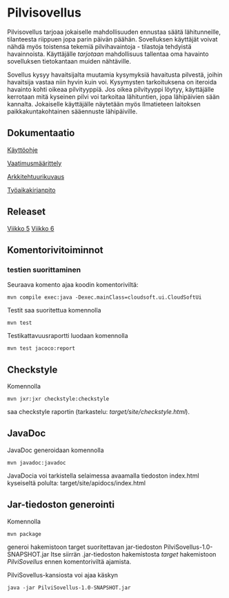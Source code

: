 # Pilvisovellus
Pilvisovellus tarjoaa jokaiselle mahdollisuuden ennustaa säätä lähitunneille, tilanteesta riippuen jopa parin päivän päähän. Sovelluksen käyttäjät voivat nähdä myös toistensa tekemiä pilvihavaintoja - tilastoja tehdyistä havainnoista. Käyttäjälle *tarjotaan* mahdollisuus tallentaa oma havainto sovelluksen tietokantaan muiden nähtäville. 

Sovellus kysyy havaitsijalta muutamia kysymyksiä havaitusta pilvestä, joihin havaitsija vastaa niin hyvin kuin voi. Kysymysten tarkoituksena on iteroida havainto kohti oikeaa pilvityyppiä. Jos oikea pilvityyppi löytyy, käyttäjälle kerrotaan mitä kyseinen pilvi voi tarkoitaa lähituntien, jopa lähipäivien sään kannalta.
Jokaiselle käyttäjälle näytetään myös Ilmatieteen laitoksen paikkakuntakohtainen sääennuste lähipäiville.

## Dokumentaatio

[Käyttöohje](https://github.com/civuaine/OTM2018_harjoitustyo/blob/master/Dokumentaatio/kayttoohje.md)

[Vaatimusmäärittely](https://github.com/civuaine/OTM2018_harjoitustyo/blob/master/Dokumentaatio/vaatimusmaarittely.md)

[Arkkitehtuurikuvaus](https://github.com/civuaine/OTM2018_harjoitustyo/blob/master/Dokumentaatio/arkkitehtuuri.md)

[Työaikakirjanpito](https://github.com/civuaine/OTM2018_harjoitustyo/blob/master/Dokumentaatio/tuntikirjanpito.md)

## Releaset

[Viikko 5](https://github.com/civuaine/OTM2018_harjoitustyo/releases/tag/viikko5)
[Viikko 6]()

## Komentorivitoiminnot

### testien suorittaminen

Seuraava komento ajaa koodin komentoriviltä:
```
mvn compile exec:java -Dexec.mainClass=cloudsoft.ui.CloudSoftUi

```

Testit saa suoritettua komennolla

```
mvn test
```

Testikattavuusraportti luodaan komennolla

```
mvn test jacoco:report
```


## Checkstyle

Komennolla
```
mvn jxr:jxr checkstyle:checkstyle
```
saa checkstyle raportin (tarkastelu: _target/site/checkstyle.html_).

## JavaDoc
JavaDoc generoidaan komennolla

```
mvn javadoc:javadoc
```
JavaDocia voi tarkistella selaimessa avaamalla tiedoston index.html kyseiseltä polulta: target/site/apidocs/index.html

## Jar-tiedoston generointi

Komennolla
```
mvn package
```
generoi hakemistoon target suoritettavan jar-tiedoston PilviSovellus-1.0-SNAPSHOT.jar
Itse siirrän .jar-tiedoston hakemistosta _target_ hakemistoon _PilviSovellus_ ennen komentoriviltä ajamista.

PilviSovellus-kansiosta voi ajaa käskyn
```
java -jar PilviSovellus-1.0-SNAPSHOT.jar
```
